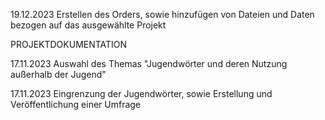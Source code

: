 19.12.2023 Erstellen des Orders, sowie hinzufügen von Dateien und Daten bezogen auf das ausgewählte Projekt

PROJEKTDOKUMENTATION 

17.11.2023 Auswahl des Themas "Jugendwörter und deren Nutzung außerhalb der Jugend"

17.11.2023 Eingrenzung der Jugendwörter, sowie Erstellung und Veröffentlichung einer Umfrage 
